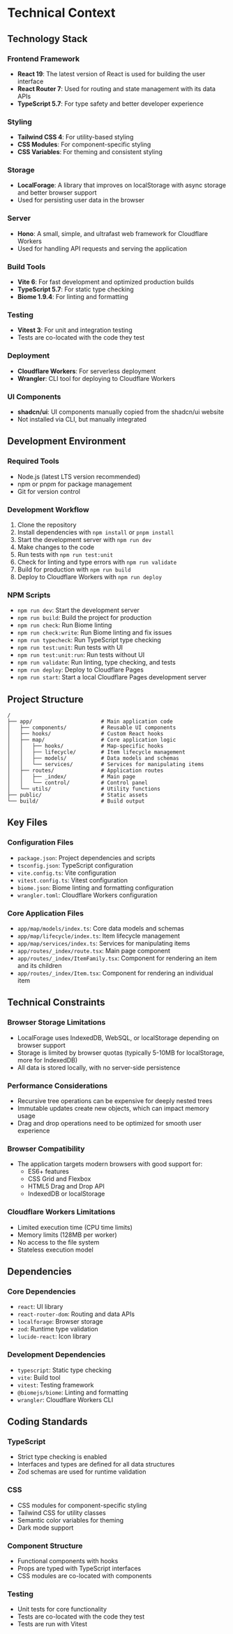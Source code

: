 # Technical Context

## Technology Stack

### Frontend Framework

- **React 19**: The latest version of React is used for building the user interface
- **React Router 7**: Used for routing and state management with its data APIs
- **TypeScript 5.7**: For type safety and better developer experience

### Styling

- **Tailwind CSS 4**: For utility-based styling
- **CSS Modules**: For component-specific styling
- **CSS Variables**: For theming and consistent styling

### Storage

- **LocalForage**: A library that improves on localStorage with async storage and better browser support
- Used for persisting user data in the browser

### Server

- **Hono**: A small, simple, and ultrafast web framework for Cloudflare Workers
- Used for handling API requests and serving the application

### Build Tools

- **Vite 6**: For fast development and optimized production builds
- **TypeScript 5.7**: For static type checking
- **Biome 1.9.4**: For linting and formatting

### Testing

- **Vitest 3**: For unit and integration testing
- Tests are co-located with the code they test

### Deployment

- **Cloudflare Workers**: For serverless deployment
- **Wrangler**: CLI tool for deploying to Cloudflare Workers

### UI Components

- **shadcn/ui**: UI components manually copied from the shadcn/ui website
- Not installed via CLI, but manually integrated

## Development Environment

### Required Tools

- Node.js (latest LTS version recommended)
- npm or pnpm for package management
- Git for version control

### Development Workflow

1. Clone the repository
2. Install dependencies with `npm install` or `pnpm install`
3. Start the development server with `npm run dev`
4. Make changes to the code
5. Run tests with `npm run test:unit`
6. Check for linting and type errors with `npm run validate`
7. Build for production with `npm run build`
8. Deploy to Cloudflare Workers with `npm run deploy`

### NPM Scripts

- `npm run dev`: Start the development server
- `npm run build`: Build the project for production
- `npm run check`: Run Biome linting
- `npm run check:write`: Run Biome linting and fix issues
- `npm run typecheck`: Run TypeScript type checking
- `npm run test:unit`: Run tests with UI
- `npm run test:unit:run`: Run tests without UI
- `npm run validate`: Run linting, type checking, and tests
- `npm run deploy`: Deploy to Cloudflare Pages
- `npm run start`: Start a local Cloudflare Pages development server

## Project Structure

```
/
├── app/                      # Main application code
│   ├── components/           # Reusable UI components
│   ├── hooks/                # Custom React hooks
│   ├── map/                  # Core application logic
│   │   ├── hooks/            # Map-specific hooks
│   │   ├── lifecycle/        # Item lifecycle management
│   │   ├── models/           # Data models and schemas
│   │   └── services/         # Services for manipulating items
│   ├── routes/               # Application routes
│   │   ├── _index/           # Main page
│   │   └── control/          # Control panel
│   └── utils/                # Utility functions
├── public/                   # Static assets
└── build/                    # Build output
```

## Key Files

### Configuration Files

- `package.json`: Project dependencies and scripts
- `tsconfig.json`: TypeScript configuration
- `vite.config.ts`: Vite configuration
- `vitest.config.ts`: Vitest configuration
- `biome.json`: Biome linting and formatting configuration
- `wrangler.toml`: Cloudflare Workers configuration

### Core Application Files

- `app/map/models/index.ts`: Core data models and schemas
- `app/map/lifecycle/index.ts`: Item lifecycle management
- `app/map/services/index.ts`: Services for manipulating items
- `app/routes/_index/route.tsx`: Main page component
- `app/routes/_index/ItemFamily.tsx`: Component for rendering an item and its children
- `app/routes/_index/Item.tsx`: Component for rendering an individual item

## Technical Constraints

### Browser Storage Limitations

- LocalForage uses IndexedDB, WebSQL, or localStorage depending on browser support
- Storage is limited by browser quotas (typically 5-10MB for localStorage, more for IndexedDB)
- All data is stored locally, with no server-side persistence

### Performance Considerations

- Recursive tree operations can be expensive for deeply nested trees
- Immutable updates create new objects, which can impact memory usage
- Drag and drop operations need to be optimized for smooth user experience

### Browser Compatibility

- The application targets modern browsers with good support for:
  - ES6+ features
  - CSS Grid and Flexbox
  - HTML5 Drag and Drop API
  - IndexedDB or localStorage

### Cloudflare Workers Limitations

- Limited execution time (CPU time limits)
- Memory limits (128MB per worker)
- No access to the file system
- Stateless execution model

## Dependencies

### Core Dependencies

- `react`: UI library
- `react-router-dom`: Routing and data APIs
- `localforage`: Browser storage
- `zod`: Runtime type validation
- `lucide-react`: Icon library

### Development Dependencies

- `typescript`: Static type checking
- `vite`: Build tool
- `vitest`: Testing framework
- `@biomejs/biome`: Linting and formatting
- `wrangler`: Cloudflare Workers CLI

## Coding Standards

### TypeScript

- Strict type checking is enabled
- Interfaces and types are defined for all data structures
- Zod schemas are used for runtime validation

### CSS

- CSS modules for component-specific styling
- Tailwind CSS for utility classes
- Semantic color variables for theming
- Dark mode support

### Component Structure

- Functional components with hooks
- Props are typed with TypeScript interfaces
- CSS modules are co-located with components

### Testing

- Unit tests for core functionality
- Tests are co-located with the code they test
- Tests are run with Vitest
